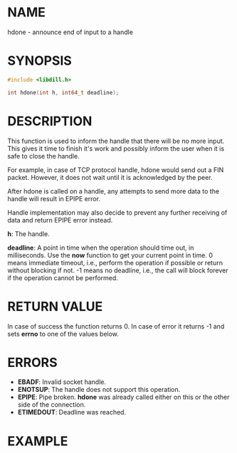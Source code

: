 # NAME

hdone - announce end of input to a handle

# SYNOPSIS

```c
#include <libdill.h>

int hdone(int h, int64_t deadline);
```

# DESCRIPTION

 This function is used to inform the handle that there will be no
 more input. This gives it time to finish it's work and possibly
 inform the user when it is safe to close the handle.

 For example, in case of TCP protocol handle, hdone would send out
 a FIN packet. However, it does not wait until it is acknowledged
 by the peer.

 After hdone is called on a handle, any attempts to send more data
 to the handle will result in EPIPE error.

Handle implementation may also decide to prevent any further
receiving of data and return EPIPE error instead.

**h**: The handle.

**deadline**: A point in time when the operation should time out, in milliseconds. Use the **now** function to get your current point in time. 0 means immediate timeout, i.e., perform the operation if possible or return without blocking if not. -1 means no deadline, i.e., the call will block forever if the operation cannot be performed.

# RETURN VALUE

In case of success the function returns 0. In case of error it returns -1 and sets **errno** to one of the values below.

# ERRORS

* **EBADF**: Invalid socket handle.
* **ENOTSUP**: The handle does not support this operation.
* **EPIPE**: Pipe broken. **hdone** was already called either on this or the other side of the connection.
* **ETIMEDOUT**: Deadline was reached.

# EXAMPLE

```c


```
